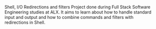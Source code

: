 Shell, I/O Redirections and filters
Project done during Full Stack Software Engineering studies at ALX. It aims to learn about how to handle standard input and output and how to combine commands and filters with redirections in Shell.
